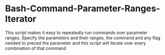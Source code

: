 # Bash-Command-Parameter-Ranges-Iterator
 This script makes it easy to repeatedly run commands over parameter ranges. Specify the parameters and their ranges, the command and any flag needed to preced the parameter and this script will iterate over every combination of that command
